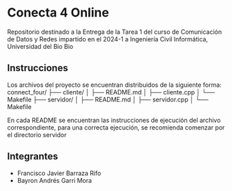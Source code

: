 # Conecta 4 Online
Repositorio destinado a la Entrega de la Tarea 1 del curso de Comunicación de Datos y Redes impartido en el 2024-1 a Ingeniería Civil Informática, Universidad del Bio Bio

## Instrucciones
Los archivos del proyecto se encuentran distribuidos de la siguiente forma:
connect_four/
├── cliente/
│   ├── README.md
│   ├── cliente.cpp
│   └── Makefile
├── servidor/
│   ├── README.md
│   ├── servidor.cpp
│   └── Makefile

En cada README se encuentran las instrucciones de ejecución del archivo correspondiente, para una correcta ejecución, se recomienda comenzar por el directorio servidor

## Integrantes

- Francisco Javier Barraza Rifo
- Bayron Andrés Garri Mora
